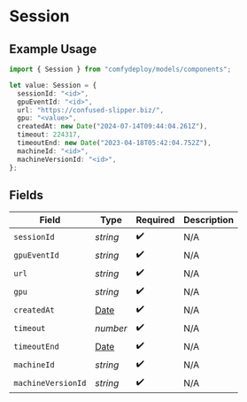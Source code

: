 # Session

## Example Usage

```typescript
import { Session } from "comfydeploy/models/components";

let value: Session = {
  sessionId: "<id>",
  gpuEventId: "<id>",
  url: "https://confused-slipper.biz/",
  gpu: "<value>",
  createdAt: new Date("2024-07-14T09:44:04.261Z"),
  timeout: 224317,
  timeoutEnd: new Date("2023-04-18T05:42:04.752Z"),
  machineId: "<id>",
  machineVersionId: "<id>",
};
```

## Fields

| Field                                                                                         | Type                                                                                          | Required                                                                                      | Description                                                                                   |
| --------------------------------------------------------------------------------------------- | --------------------------------------------------------------------------------------------- | --------------------------------------------------------------------------------------------- | --------------------------------------------------------------------------------------------- |
| `sessionId`                                                                                   | *string*                                                                                      | :heavy_check_mark:                                                                            | N/A                                                                                           |
| `gpuEventId`                                                                                  | *string*                                                                                      | :heavy_check_mark:                                                                            | N/A                                                                                           |
| `url`                                                                                         | *string*                                                                                      | :heavy_check_mark:                                                                            | N/A                                                                                           |
| `gpu`                                                                                         | *string*                                                                                      | :heavy_check_mark:                                                                            | N/A                                                                                           |
| `createdAt`                                                                                   | [Date](https://developer.mozilla.org/en-US/docs/Web/JavaScript/Reference/Global_Objects/Date) | :heavy_check_mark:                                                                            | N/A                                                                                           |
| `timeout`                                                                                     | *number*                                                                                      | :heavy_check_mark:                                                                            | N/A                                                                                           |
| `timeoutEnd`                                                                                  | [Date](https://developer.mozilla.org/en-US/docs/Web/JavaScript/Reference/Global_Objects/Date) | :heavy_check_mark:                                                                            | N/A                                                                                           |
| `machineId`                                                                                   | *string*                                                                                      | :heavy_check_mark:                                                                            | N/A                                                                                           |
| `machineVersionId`                                                                            | *string*                                                                                      | :heavy_check_mark:                                                                            | N/A                                                                                           |